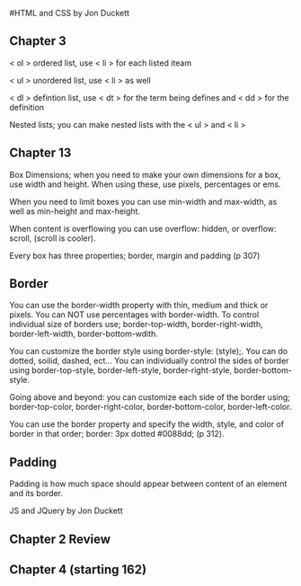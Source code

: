 #HTML and CSS by Jon Duckett

## Chapter 3

< ol > ordered list, use < li > for each listed iteam

< ul > unordered list, use < li > as well

< dl > defintion list, use < dt > for the term being defines and < dd > for the definition

Nested lists; you can make nested lists with the < ul > and < li >

## Chapter 13

Box Dimensions; when you need to make your own dimensions for a box, use width and height.
When using these, use pixels, percentages or ems.

When you need to limit boxes you can use min-width and max-width, as well as min-height and max-height.

When content is overflowing you can use overflow: hidden, or overflow: scroll, (scroll is cooler).

Every box has three properties; border, margin and padding (p 307)

## Border

You can use the border-width property with thin, medium and thick or pixels. You can NOT use percentages with border-width.
To control individual size of borders use; border-top-width, border-right-width, border-left-width, border-bottom-wdith.

You can customize the border style using border-style: (style);. You can do dotted, soilid, dashed, ect... You can individually control the sides of border using
border-top-style, border-left-style, border-right-style, border-bottom-style.

Going above and beyond: you can customize each side of the border using; border-top-color, border-right-color, border-bottom-color, border-left-color.

You can use the border property and specify the width, style, and color of border in that order; border: 3px dotted #0088dd; (p 312).

## Padding

Padding is how much space should appear between content of an element and its border.



JS and JQuery by Jon Duckett

## Chapter 2 Review

## Chapter 4 (starting 162)
